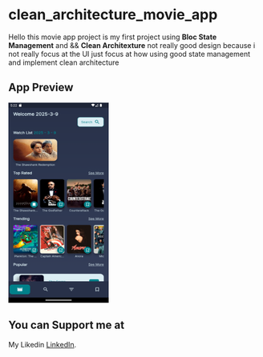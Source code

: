 # clean_architecture_movie_app

Hello this movie app project is my first project using **Bloc State Management** and && **Clean Architexture** not really good design because i not really focus at the UI just focus at how using good state management and implement clean architecture

## App Preview
<img src="https://github.com/mrowenhuang/clean_architecture_movie_app/blob/15b54ef4fc8b2db14b9b00f17854814af300f350/preview/home.png" width="200" height="400" />


## You can Support me at
My Likedin [LinkedIn](https://pages.github.com/).

